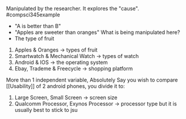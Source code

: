 Manipulated by the researcher. It explores the "cause".
#compsci345example 
- "A is better than B"
- "Apples are sweeter than oranges"
What is being manipulated here?
- The type of fruit
1. Apples & Oranges $\rightarrow$ types of fruit
2. Smartwatch & Mechanical Watch $\rightarrow$ types of watch
3. Android & IOS $\rightarrow$ the operating system
4. Ebay, Trademe & Freecycle $\rightarrow$ shopping platform

More than 1 independent variable, Absolutely
Say you wish to compare [[Usability]] of 2 android phones, you divide it to:
1. Large Screen, Small Screen $\rightarrow$ screen size
2. Qualcomm Processor, Exynos Processor $\rightarrow$ processor type
but it is usually best to stick to jsu
